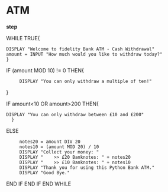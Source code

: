 # ATM
  
  **step**
  
WHILE TRUE{
   
    DISPLAY "Welcome to fidelity Bank ATM - Cash Withdrawal"
    amount = INPUT "How much would you like to withdraw today?"
    }
IF (amount MOD 10) != 0 THEN{
            
         DISPLAY "You can only withdraw a multiple of ten!"
   }


IF amount<10 OR amount>200 THEN{
    
    DISPLAY "You can only withdraw between £10 and £200"
      }
  ELSE
          
         notes20 = amount DIV 20
         notes10 = (amount MOD 20) / 10
         DISPLAY "Collect your money: "
         DISPLAY "    >> £20 Banknotes: " + notes20
         DISPLAY "    >> £10 Banknotes: " + notes10
         DISPLAY "Thank you for using this Python Bank ATM."
         DISPLAY "Good Bye."
         
   END IF
   END IF
  END WHILE
